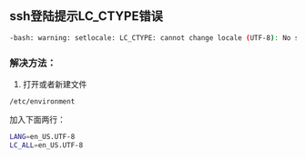 ## ssh登陆提示LC_CTYPE错误

```bash
-bash: warning: setlocale: LC_CTYPE: cannot change locale (UTF-8): No such file or directory
```

### 解决方法：

1. 打开或者新建文件

```
/etc/environment
```

加入下面两行：

```bash
LANG=en_US.UTF-8
LC_ALL=en_US.UTF-8
```


